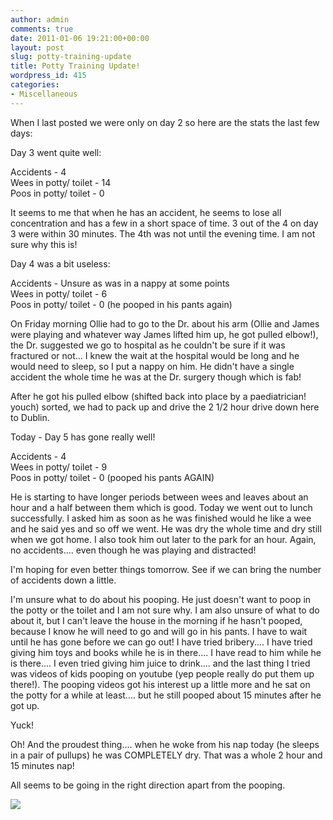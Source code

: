 ```yaml
---
author: admin
comments: true
date: 2011-01-06 19:21:00+00:00
layout: post
slug: potty-training-update
title: Potty Training Update!
wordpress_id: 415
categories:
- Miscellaneous
---
```


When I last posted we were only on day 2 so here are the stats the last few days:  
  
Day 3 went quite well:  
  
Accidents - 4  
Wees in potty/ toilet - 14  
Poos in potty/ toilet - 0  
  
It seems to me that when he has an accident, he seems to lose all concentration and has a few in a short space of time.  3 out of the 4 on day 3 were within 30 minutes.  The 4th was not until the evening time.  I am not sure why this is!  
  
Day 4 was a bit useless:  
  
Accidents - Unsure as was in a nappy at some points  
Wees in potty/ toilet - 6  
Poos in potty/ toilet - 0 (he pooped in his pants again)  
  
On Friday morning Ollie had to go to the Dr. about his arm (Ollie and James were playing and whatever way James lifted him up, he got pulled elbow!), the Dr. suggested we go to hospital as he couldn't be sure if it was fractured or not... I knew the wait at the hospital would be long and he would need to sleep, so I put a nappy on him.  He didn't have a single accident the whole time he was at the Dr. surgery though which is fab!  
  
After he got his pulled elbow (shifted back into place by a paediatrician! youch) sorted, we had to pack up and drive the 2 1/2 hour drive down here to Dublin.  
  
Today - Day 5 has gone really well!  
  
Accidents - 4  
Wees in potty/ toilet - 9  
Poos in potty/ toilet - 0 (pooped his pants AGAIN)  
  
He is starting to have longer periods between wees and leaves about an hour and a half between them which is good.  Today we went out to lunch successfully.  I asked him as soon as he was finished would he like a wee and he said yes and so off we went.  He was dry the whole time and dry still when we got home.  I also took him out later to the park for an hour.  Again, no accidents.... even though he was playing and distracted!  
  
I'm hoping for even better things tomorrow.  See if we can bring the number of accidents down a little.  
  
I'm unsure what to do about his pooping.  He just doesn't want to poop in the potty or the toilet and I am not sure why.  I am also unsure of what to do about it, but I can't leave the house in the morning if he hasn't pooped, because I know he will need to go and will go in his pants.  I have to wait until he has gone before we can go out!  I have tried bribery.... I have tried giving him toys and books while he is in there.... I have read to him while he is there.... I even tried giving him juice to drink.... and the last thing I tried was videos of kids pooping on youtube (yep people really do put them up there!).  The pooping videos got his interest up a little more and he sat on the potty for a while at least.... but he still pooped about 15 minutes after he got up.   
  
Yuck!  
  
Oh! And the proudest thing.... when he woke from his nap today (he sleeps in a pair of pullups) he was COMPLETELY dry.  That was a whole 2 hour and 15 minutes nap!  
  
All seems to be going in the right direction apart from the pooping.

![](https://blogger.googleusercontent.com/tracker/251139911615938991-371311612514693697?l=www.outmumbered.com)
